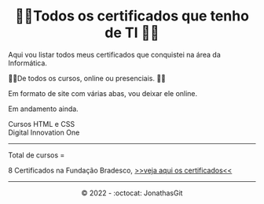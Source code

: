 <h1 align="center"> 🚧🚧Todos os certificados que tenho de TI 🚧🚧</h1>
Aqui vou listar todos meus certificados que conquistei na área da Informática. <br>

:pushpin::pushpin:De todos os cursos, online ou presenciais. :pushpin::pushpin:

Em formato de site com várias abas, vou deixar ele online. 

Em andamento ainda. 

Cursos HTML e CSS <br>
Digital Innovation One

<hr>
Total de cursos = <br>

8 Certificados na Fundação Bradesco, <a href="https://github.com/JonathasGit/Meus-Certificados/issues/1">>>veja aqui os certificados<< </a>

<hr>


<p align="center">©️ 2022 - :octocat: JonathasGit </p>
